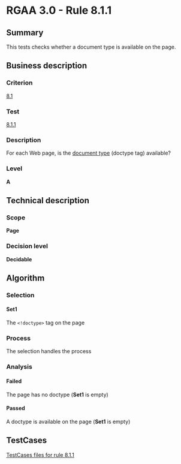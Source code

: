 # RGAA 3.0 -  Rule 8.1.1

## Summary

This tests checks whether a document type is available on the page.

## Business description

### Criterion

[8.1](http://disic.github.io/rgaa_referentiel_en/RGAA3.0_Criteria_English_version_v1.html#crit-8-1)

### Test

[8.1.1](http://disic.github.io/rgaa_referentiel_en/RGAA3.0_Criteria_English_version_v1.html#test-8-1-1)

### Description
For each Web page, is the
    <a href="http://disic.github.io/rgaa_referentiel_en/RGAA3.0_Glossary_English_version_v1.html#mDTD">document
  type</a> (doctype tag) available? 


### Level

**A**

## Technical description

### Scope

**Page**

### Decision level

**Decidable**

## Algorithm

### Selection

#### Set1

The `<!doctype>` tag on the page

### Process

The selection handles the process

### Analysis

#### Failed

The page has no doctype (**Set1** is empty)

#### Passed

A doctype is available on the page (**Set1** is empty)



##  TestCases 

[TestCases files for rule 8.1.1](https://github.com/Asqatasun/Asqatasun/tree/master/rules/rules-rgaa3.0/src/test/resources/testcases/rgaa30/Rgaa30Rule080101/) 


